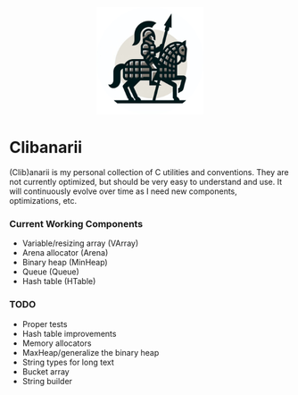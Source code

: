 <p align="center">
    <img src="./img.png" width=192px>
</p>

# Clibanarii

(Clib)anarii is my personal collection of C utilities and conventions. They are not currently optimized,
but should be very easy to understand and use. It will continuously evolve over time as I need new components,
optimizations, etc.

### Current Working Components
- Variable/resizing array (VArray)
- Arena allocator (Arena)
- Binary heap (MinHeap)
- Queue (Queue)
- Hash table (HTable)

### TODO
- Proper tests
- Hash table improvements
- Memory allocators
- MaxHeap/generalize the binary heap
- String types for long text
- Bucket array
- String builder

